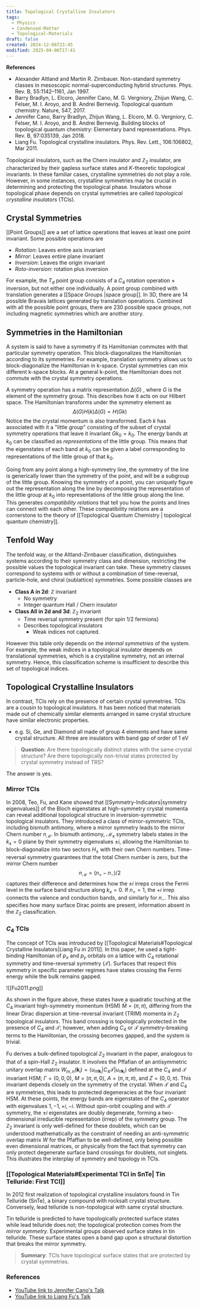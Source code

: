 ```yaml
---
title: Topological Crystalline Insulators
tags:
  - Physics
  - Condensed-Matter
  - Topological-Materials
draft: false
created: 2024-12-06T23:45
modified: 2025-04-06T17:41
---
```

__References__
- Alexander Altland and Martin R. Zirnbauer. Non-standard symmetry classes in mesoscopic normal-superconducting hybrid structures. Phys. Rev. B, 55:1142–1161, Jan 1997.
- Barry Bradlyn, L. Elcoro, Jennifer Cano, M. G. Vergniory, Zhijun Wang, C. Felser, M. I. Aroyo, and B. Andrei Bernevig. Topological quantum chemistry. Nature, 547, 2017.
- Jennifer Cano, Barry Bradlyn, Zhijun Wang, L. Elcoro, M. G. Vergniory, C. Felser, M. I. Aroyo, and B. Andrei Bernevig. Building blocks of topological quantum chemistry: Elementary band representations. Phys. Rev. B, 97:035139, Jan 2018.
- Liang Fu. Topological crystalline insulators. Phys. Rev. Lett., 106:106802, Mar 2011.

Topological insulators, such as the Chern insulator and $\mathbb{Z}_2$ insulator, are characterized by their gapless surface states and $K$-theoretic topological invariants. In these familiar cases, crystalline symmetries do not play a role. However, in some instances, crystalline symmetries may be crucial in determining and protecting the topological phase. Insulators whose topological phase depends on crystal symmetries are called  _topological crystalline insulators_ (TCIs). 

## Crystal Symmetries

[[Point Groups]] are a set of lattice operations that leaves at least one point invariant. Some possible operations are 
- _Rotation_: Leaves entire axis invariant
- _Mirror_: Leaves entire plane invariant
- _Inversion_: Leaves the origin invariant
- _Roto-inversion_: rotation plus inversion

For example, the  $T_d$ point group consists of a $C_4$ rotation operation $\times$ inversion, but not either one individually. A point group combined with translation generates a [[Space Groups |space group]]. In 3D, there are 14 possible Bravais lattices generated by translation operations. Combined with all the possible point groups, there are 230 possible space groups, not including magnetic symmetries which are another story.

## Symmetries in the Hamiltonian

A system is said to have a symmetry if its Hamiltonian commutes with that particular symmetry operation. This block-diagonalizes the Hamiltonian according to its symmetries. For example, translation symmetry allows us to block-diagonalize the Hamiltonian in k-space. Crystal symmetries can mix different k-space blocks. At a general k-point, the Hamiltonian does not commute with the crystal symmetry operations. 

A symmetry operation has a matrix representation $\Delta(G)$ , where $G$ is the element of the symmetry group. This describes how it acts on our Hilbert space. The Hamiltonian transforms under the symmetry element as
$$\Delta(G) H(k) \Delta(G) = H(Gk) $$
Notice the the crystal momentum is also transformed. Each $k$ has associated with it a "little group" consisting of the subset of crystal symmetry operations that leave it invariant $Gk_0 = k_0$. The energy bands at $k_0$ can be classified as _representations_ of the little group. This means that the eigenstates of each band at $k_0$ can be given a label corresponding to representations of the little group of that $k_0$.

Going from any point along a high-symmetry line, the symmetry of the line is generically lower than the symmetry of the point, and will be a subgroup of the little group. Knowing the symmetry of a point, you can uniquely figure out the representation along the line by decomposing the representation of the little group at $k_0$ into representations of the little group along the line. This generates _compatibility relations_ that tell you how the points and lines can connect with each other. These compatibility relations are a cornerstone to the theory of [[Topological Quantum Chemistry | topological quantum chemistry]].

## Tenfold Way
The tenfold way, or the Altland-Zirnbauer classification, distinguishes systems according to their symmetry class and dimension, restricting the possible values the topological invariant can take. These symmetry classes correspond to systems with or without a combination of time-reversal, particle-hole, and chiral (sublattice) symmetries. Some possible classes are

- __Class A in 2d__: $\mathbb{Z}$ invariant
	- No symmetry
	- Integer quantum Hall / Chern insulator
- __Class AII in 2d and 3d__: $\mathbb{Z}_2$ invariant
	- Time reversal symmetry present (for spin 1/2 fermions)
	- Describes topological insulators
		- Weak indices not captured. 

However this table only depends on the _internal symmetries_ of the system. For example, the weak indices in a topological insulator depends on translational symmetries, which is a crystalline symmetry, not an internal symmetry. Hence, this classification scheme is insufficient to describe this set of topological indices. 

## Topological Crystalline Insulators

In contrast, TCIs rely on the presence of certain crystal symmetries. TCIs are a cousin to topological insulators. It has been noticed that materials made out of chemically similar elements arranged in same crystal structure have similar electronic properties.
- e.g. Si, Ge, and Diamond all made of group 4 elements and have same crystal structure. All three are insulators with band gap of order of 1 eV

>__Question__: Are there topologically distinct states with the same crystal structure? Are there topologically non-trivial states protected by crystal symmetry instead of TRS?

The answer is yes. 

### Mirror TCIs

In 2008, Teo, Fu, and Kane showed that  [[Symmetry-Indicators|symmetry eigenvalues]] of the Bloch eigenstates at high-symmetry crystal momenta can reveal additional topological structure in inversion-symmetric topological insulators. They introduced a class of mirror-symmetric TCIs, including bismuth antimony, where a mirror symmetry leads to the mirror Chern number $n_\mathcal{M}$. In bismuth antimony, $\mathcal{M}_x$ symmetry labels states in the $k_x=0$ plane by their symmetry eigenvalues $\pm i$, allowing the Hamiltonian to block-diagonalize into two sectors $H_{\pm}$ with their own Chern numbers. Time-reversal symmetry guarantees that the total Chern number is zero, but the mirror Chern number 
$$
    n_\mathcal{M} = (n_+ - n_-)/2
$$
captures their difference and determines how the $\pm i$ irreps cross the Fermi level in the surface band structure along $k_x=0$. If $n_+ = 1$, the $+i$ irrep connects the valence and conduction bands, and similarly for $n_-$. This also specifies how many surface Dirac points are present, information absent in the $\mathbb{Z}_2$ classification.

### $C_4$ TCIs
The concept of TCIs was introduced by [[Topological Materials#Topological Crystalline Insulators|Liang Fu in 2011]]. In this paper, he used a tight-binding Hamiltonian of $p_x$ and $p_y$ orbitals on a lattice with $C_4$ rotational symmetry and time-reversal symmetry ($\mathcal{T}$). Surfaces that respect this symmetry in specific parameter regimes have states crossing the Fermi energy while the bulk remains gapped.

![[Fu2011.png]]

As shown in the figure above, these states have a quadratic touching at the $C_4$ invariant high-symmetry momentum (HSM) $\bar{M} = (\pi, \pi)$, differing from the linear Dirac dispersion at time-reversal invariant (TRIM) momenta in $\mathbb{Z}_2$ topological insulators. This band crossing is topologically protected in the presence of $C_4$ and $\mathcal{T}$; however, when adding $C_4$ or $\mathcal{T}$ symmetry-breaking terms to the Hamiltonian, the crossing becomes gapped, and the system is trivial.

Fu derives a bulk-defined topological $\mathbb{Z}_2$ invariant in the paper, analogous to that of a spin-Hall $\mathbb{Z}_2$ insulator. It involves the Pffafian of an antisymmetric unitary overlap matrix $W_{m,n}(\mathbf{k}_i)=\langle u_{m\mathbf{k}_i}| C_4 \mathcal{T}|u_{n\mathbf{k}_i}\rangle$ defined at the $C_4$ and $\mathcal{T}$ invariant HSM; $\Gamma = (0,0,0)$, $M = (\pi, \pi, 0)$, $A=(\pi, \pi, \pi)$, and $Z=(0,0, \pi)$. This invariant depends closely on the symmetry of the crystal. When $\mathcal{T}$ and $C_4$ are symmetries, this leads to protected degeneracies at the four invariant HSM. At these points, the energy bands are eigenstates of the $C_4$ operator with eigenvalues $1, -1, +i, -i$. Without spin-orbit coupling and with $\mathcal{T}$ symmetry, the $\pm i$ eigenstates are doubly degenerate, forming a two-dimensional irreducible representation (irrep) of the symmetry group. The $\mathbb{Z}_2$ invariant is only well-defined for these doublets, which can be understood mathematically as the constraint of needing an anti-symmetric overlap matrix $W$ for the Pfaffian to be well-defined, only being possible even dimensional matrices, or physically from the fact that symmetry can only protect degenerate surface band crossings for doublets, not singlets. This illustrates the interplay of symmetry and topology in TCIs. 
### [[Topological Materials#Experimental TCI in SnTe| Tin Telluride: First TCI]]
In 2012 first realization of topological crystalline insulators found in Tin Telluride (SnTe), a binary compound with rocksalt crystal structure. Conversely, lead telluride is non-topological with same crystal structure. 

Tin telluride is predicted to have topologically protected surface states while lead telluride does not; the topological protection comes from the _mirror symmetry_. Experimental groups observed surface states in tin telluride. These surface states open a band gap upon a structural distortion that breaks the mirror symmetry.


>__Summary__: TCIs have topological surface states that are protected by crystal symmetries.

### References
- [YouTube link to Jennifer Cano's Talk](https://www.youtube.com/watch?v=Dj-aRe5d2Hk&ab_channel=TopologicalMatterSchool)
- [YouTube link to Liang Fu's Talk](https://www.youtube.com/watch?v=N9-tUYjXC1s&ab_channel=Courseontopologyincondensedmatter)